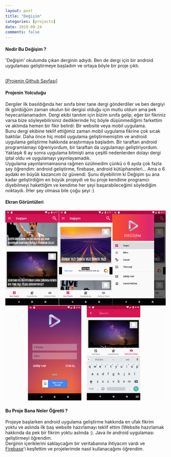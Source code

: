 ```yaml
---
layout: post
title: "Değişim"
categories: [projects]
date: 2019-09-24
comments: false
---
```


#### **Nedir Bu Değişim ?**
'Değişim' okulumda çıkan derginin adıydı. Ben de dergi için bir android uygulaması geliştirmeye başladım ve ortaya böyle bir proje çıktı.<br> <br>

[[Projenin Github Sayfası]](https://github.com/aeren108/degisim)


#### **Projenin Yolculuğu**
Dergiler ilk basıldığında her sınıfa birer tane dergi gönderdiler ve ben dergiyi ilk gördüğüm zaman okulun bir dergisi olduğu için mutlu oldum ama pek heyecanlanamadım. Dergi ekibi tanıtım için bizim sınıfa gelip, eğer bir fikriniz varsa bize söyleyebilirsiniz dediklerinde hiç böyle düşünmediğimi farkettim ve aklımda hemen bir fikir belirdi: Bir website veya mobil uygulama.<br>
Bunu dergi ekibine teklif ettiğimiz zaman mobil uygulama fikrine çok sıcak baktılar. Daha önce hiç mobil uygulama geliştirmemiştim ve android uygulama geliştirme hakkında araştırmaya başladım. Bir taraftan android programlamayı öğreniyordum, bir taraftan da uygulamayı geliştiriyordum. Yaklaşık 6 ay sonra uygulama bitmişti ama çeşitli nedenlerden dolayı dergi iptal oldu ve uygulamayı yayınlayamadık.<br>
Uygulama yayınlanmamasına rağmen üzülmedim çünkü o 6 ayda çok fazla şey öğrendim: android geliştirme, firebase, android kütüphaneleri... Ama o 6 aydaki en büyük kazancım öz güvendi. Şunu diyebilirim ki Değişim şu ana kadar geliştirdiğim en büyük projeydi ve bu proje kendime programcı diyebilmeyi hakettiğim ve kendime her şeyi başarabileceğimi söylediğim noktaydı. (Her şey olmasa bile çoğu şeyi :)

#### **Ekran Görüntüleri**

![Screenshots](https://github.com/aeren108/aeren108.github.io/blob/master/assets/img/degisimss.png?raw=true)<br>

#### **Bu Proje Bana Neler Öğretti ?**
Projeye başlarken android uygulama geliştirme hakkında en ufak fikrim yoktu ve aslında ilk baş website hazırlamayı teklif ettim (Website hazırlamak hakkında da pek bir fikrim yoktu aslında :). Java ile android uygulaması geliştirmeyi öğrendim. <br>
Derginin içeriklerini saklaycağım bir veritabanına ihtiyacım vardı ve [Firebase](https://firebase.google.com)'i keşfettim ve projelerimde nasıl kullanacağımı öğrendim.